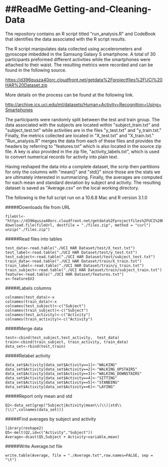 ##ReadMe
Getting-and-Cleaning-Data
=========================
The repository contains an R script titled "run_analysis.R" and CodeBook that identifies the data associated with the R script results. 

The R script manipulates data collected using accelerometers and gyroscope imbedded in the Samsung Galaxy S smartphone. A total of 30 participants preformed different activities while the smartphones were attached to their waist. The resulting metrics were recorded and can be found in the following source. 

https://d396qusza40orc.cloudfront.net/getdata%2Fprojectfiles%2FUCI%20HAR%20Dataset.zip

More details on the process can be found at the following link. 

http://archive.ics.uci.edu/ml/datasets/Human+Activity+Recognition+Using+Smartphones

The participants were randomly split between the test and train group. The data associated with the subjects are located within "subject_train.txt" and "subject_test.txt" while activities are in the files "y_test.txt" and "y_train.txt." Finally, the metrics collected are located in "X_test.txt" and "X_train.txt." "Run_analysis.R" merges the data from each of these files and provides the headers by referring to "features.txt" which is also located in the source zip file. A key is also provided in the zip file, "activity_labels.txt", which is used to convert numerical records for activity into plain text. 

Having reshaped the data into a complete dataset, the scrip then partitions for only the columns with "mean()" and "std()" since those are the stats we are ultimately interested in summarizing. Finally, the averages are computed for each mean and standard deviation by subject and activity. The resulting dataset is saved as "Average.csv" on the local working directory.

The following is the full script run on a 10.6.8 Mac and R version 3.1.0

#####Downloads file from URL
```
fileUrl<-"https://d396qusza40orc.cloudfront.net/getdata%2Fprojectfiles%2FUCI%20HAR%20Dataset.zip"
download.file(fileUrl, destfile = "./files.zip", method = "curl")
unzip("./files.zip")
```
#####Read files into tables
```
test_data<-read.table("./UCI HAR Dataset/test/X_test.txt")
test_label<-read.table("./UCI HAR Dataset/test/y_test.txt")
test_subject<-read.table("./UCI HAR Dataset/test/subject_test.txt")
train_data<-read.table("./UCI HAR Dataset/train/X_train.txt")
train_label<-read.table("./UCI HAR Dataset/train/y_train.txt")
train_subject<-read.table("./UCI HAR Dataset/train/subject_train.txt")
feature<-read.table("./UCI HAR Dataset/features.txt")
x<-feature$V2
```
#####Labels columns
```
colnames(test_data)<-x
colnames(train_data)<-x
colnames(test_subject)<-c("Subject")
colnames(train_subject)<-c("Subject")
colnames(test_activity)<-c("Activity")
colnames(train_activity)<-c("Activity")
```
#####Merge data
```
test<-cbind(test_subject,test_activity,  test_data)
train<-cbind(train_subject, train_activity, train_data)
data_set<-rbind(test,train)
```
#####Relabel activity
```
data_set$Activity[data_set$Activity==1]<-"WALKING"
data_set$Activity[data_set$Activity==2]<-"WALKING_UPSTAIRS"
data_set$Activity[data_set$Activity==3]<-"WALKING_DOWNSTAIRS"
data_set$Activity[data_set$Activity==4]<-"SITTING"
data_set$Activity[data_set$Activity==5]<-"STANDING"
data_set$Activity[data_set$Activity==6]<-"LAYING"
```
#####Report only mean and std
```
Q2<-data_set[grep("Subject|Activity|mean\\(\\)|std\\(\\)",colnames(data_set))]
```
#####Find averages by subject and activity
```
library(reshape2)
Q5<-melt(Q2,id=c("Activity","Subject"))
Average<-dcast(Q5,Subject + Activity~variable,mean)
```
#####Write Average.txt file
```
write.table(Average, file = "./Average.txt",row.names=FALSE, sep = "\t")
```
